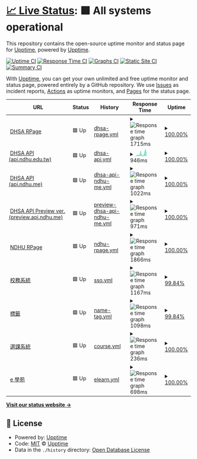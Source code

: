 # [📈 Live Status](https://status.dhsa.dstw.dev): <!--live status--> **🟩 All systems operational**

This repository contains the open-source uptime monitor and status page for [Upptime](https://upptime.js.org), powered by [Upptime](https://github.com/upptime/upptime).

[![Uptime CI](https://github.com/yc97463/ndhu-uptime/workflows/Uptime%20CI/badge.svg)](https://github.com/yc97463/ndhu-uptime/actions?query=workflow%3A%22Uptime+CI%22)
[![Response Time CI](https://github.com/yc97463/ndhu-uptime/workflows/Response%20Time%20CI/badge.svg)](https://github.com/yc97463/ndhu-uptime/actions?query=workflow%3A%22Response+Time+CI%22)
[![Graphs CI](https://github.com/yc97463/ndhu-uptime/workflows/Graphs%20CI/badge.svg)](https://github.com/yc97463/ndhu-uptime/actions?query=workflow%3A%22Graphs+CI%22)
[![Static Site CI](https://github.com/yc97463/ndhu-uptime/workflows/Static%20Site%20CI/badge.svg)](https://github.com/yc97463/ndhu-uptime/actions?query=workflow%3A%22Static+Site+CI%22)
[![Summary CI](https://github.com/yc97463/ndhu-uptime/workflows/Summary%20CI/badge.svg)](https://github.com/yc97463/ndhu-uptime/actions?query=workflow%3A%22Summary+CI%22)

With [Upptime](https://upptime.js.org), you can get your own unlimited and free uptime monitor and status page, powered entirely by a GitHub repository. We use [Issues](https://github.com/upptime/upptime/issues) as incident reports, [Actions](https://github.com/yc97463/ndhu-uptime/actions) as uptime monitors, and [Pages](https://status.dhsa.dstw.dev) for the status page.

<!--start: status pages-->
<!-- This summary is generated by Upptime (https://github.com/upptime/upptime) -->
<!-- Do not edit this manually, your changes will be overwritten -->
<!-- prettier-ignore -->
| URL | Status | History | Response Time | Uptime |
| --- | ------ | ------- | ------------- | ------ |
| <img alt="" src="https://dhsa.ndhu.edu.tw/var/file/110/1110/msys_1110_5263550_18764.png" height="13"> [DHSA RPage](https://dhsa.ndhu.edu.tw) | 🟩 Up | [dhsa-rpage.yml](https://github.com/yc97463/ndhu-uptime/commits/HEAD/history/dhsa-rpage.yml) | <details><summary><img alt="Response time graph" src="./graphs/dhsa-rpage/response-time-week.png" height="20"> 1715ms</summary><br><a href="https://status.ndhu.dstw.dev/history/dhsa-rpage"><img alt="Response time 1609" src="https://img.shields.io/endpoint?url=https%3A%2F%2Fraw.githubusercontent.com%2Fyc97463%2Fndhu-uptime%2FHEAD%2Fapi%2Fdhsa-rpage%2Fresponse-time.json"></a><br><a href="https://status.ndhu.dstw.dev/history/dhsa-rpage"><img alt="24-hour response time 1468" src="https://img.shields.io/endpoint?url=https%3A%2F%2Fraw.githubusercontent.com%2Fyc97463%2Fndhu-uptime%2FHEAD%2Fapi%2Fdhsa-rpage%2Fresponse-time-day.json"></a><br><a href="https://status.ndhu.dstw.dev/history/dhsa-rpage"><img alt="7-day response time 1715" src="https://img.shields.io/endpoint?url=https%3A%2F%2Fraw.githubusercontent.com%2Fyc97463%2Fndhu-uptime%2FHEAD%2Fapi%2Fdhsa-rpage%2Fresponse-time-week.json"></a><br><a href="https://status.ndhu.dstw.dev/history/dhsa-rpage"><img alt="30-day response time 1711" src="https://img.shields.io/endpoint?url=https%3A%2F%2Fraw.githubusercontent.com%2Fyc97463%2Fndhu-uptime%2FHEAD%2Fapi%2Fdhsa-rpage%2Fresponse-time-month.json"></a><br><a href="https://status.ndhu.dstw.dev/history/dhsa-rpage"><img alt="1-year response time 1609" src="https://img.shields.io/endpoint?url=https%3A%2F%2Fraw.githubusercontent.com%2Fyc97463%2Fndhu-uptime%2FHEAD%2Fapi%2Fdhsa-rpage%2Fresponse-time-year.json"></a></details> | <details><summary><a href="https://status.ndhu.dstw.dev/history/dhsa-rpage">100.00%</a></summary><a href="https://status.ndhu.dstw.dev/history/dhsa-rpage"><img alt="All-time uptime 99.41%" src="https://img.shields.io/endpoint?url=https%3A%2F%2Fraw.githubusercontent.com%2Fyc97463%2Fndhu-uptime%2FHEAD%2Fapi%2Fdhsa-rpage%2Fuptime.json"></a><br><a href="https://status.ndhu.dstw.dev/history/dhsa-rpage"><img alt="24-hour uptime 100.00%" src="https://img.shields.io/endpoint?url=https%3A%2F%2Fraw.githubusercontent.com%2Fyc97463%2Fndhu-uptime%2FHEAD%2Fapi%2Fdhsa-rpage%2Fuptime-day.json"></a><br><a href="https://status.ndhu.dstw.dev/history/dhsa-rpage"><img alt="7-day uptime 100.00%" src="https://img.shields.io/endpoint?url=https%3A%2F%2Fraw.githubusercontent.com%2Fyc97463%2Fndhu-uptime%2FHEAD%2Fapi%2Fdhsa-rpage%2Fuptime-week.json"></a><br><a href="https://status.ndhu.dstw.dev/history/dhsa-rpage"><img alt="30-day uptime 99.61%" src="https://img.shields.io/endpoint?url=https%3A%2F%2Fraw.githubusercontent.com%2Fyc97463%2Fndhu-uptime%2FHEAD%2Fapi%2Fdhsa-rpage%2Fuptime-month.json"></a><br><a href="https://status.ndhu.dstw.dev/history/dhsa-rpage"><img alt="1-year uptime 99.41%" src="https://img.shields.io/endpoint?url=https%3A%2F%2Fraw.githubusercontent.com%2Fyc97463%2Fndhu-uptime%2FHEAD%2Fapi%2Fdhsa-rpage%2Fuptime-year.json"></a></details>
| <img alt="" src="https://dhsa.ndhu.edu.tw/var/file/110/1110/msys_1110_5263550_18764.png" height="13"> [DHSA API (api.ndhu.edu.tw)](https://api.dhsa.ndhu.edu.tw) | 🟩 Up | [dhsa-api.yml](https://github.com/yc97463/ndhu-uptime/commits/HEAD/history/dhsa-api.yml) | <details><summary><img alt="Response time graph" src="./graphs/dhsa-api/response-time-week.png" height="20"> 946ms</summary><br><a href="https://status.ndhu.dstw.dev/history/dhsa-api"><img alt="Response time 1069" src="https://img.shields.io/endpoint?url=https%3A%2F%2Fraw.githubusercontent.com%2Fyc97463%2Fndhu-uptime%2FHEAD%2Fapi%2Fdhsa-api%2Fresponse-time.json"></a><br><a href="https://status.ndhu.dstw.dev/history/dhsa-api"><img alt="24-hour response time 847" src="https://img.shields.io/endpoint?url=https%3A%2F%2Fraw.githubusercontent.com%2Fyc97463%2Fndhu-uptime%2FHEAD%2Fapi%2Fdhsa-api%2Fresponse-time-day.json"></a><br><a href="https://status.ndhu.dstw.dev/history/dhsa-api"><img alt="7-day response time 946" src="https://img.shields.io/endpoint?url=https%3A%2F%2Fraw.githubusercontent.com%2Fyc97463%2Fndhu-uptime%2FHEAD%2Fapi%2Fdhsa-api%2Fresponse-time-week.json"></a><br><a href="https://status.ndhu.dstw.dev/history/dhsa-api"><img alt="30-day response time 973" src="https://img.shields.io/endpoint?url=https%3A%2F%2Fraw.githubusercontent.com%2Fyc97463%2Fndhu-uptime%2FHEAD%2Fapi%2Fdhsa-api%2Fresponse-time-month.json"></a><br><a href="https://status.ndhu.dstw.dev/history/dhsa-api"><img alt="1-year response time 1069" src="https://img.shields.io/endpoint?url=https%3A%2F%2Fraw.githubusercontent.com%2Fyc97463%2Fndhu-uptime%2FHEAD%2Fapi%2Fdhsa-api%2Fresponse-time-year.json"></a></details> | <details><summary><a href="https://status.ndhu.dstw.dev/history/dhsa-api">100.00%</a></summary><a href="https://status.ndhu.dstw.dev/history/dhsa-api"><img alt="All-time uptime 97.84%" src="https://img.shields.io/endpoint?url=https%3A%2F%2Fraw.githubusercontent.com%2Fyc97463%2Fndhu-uptime%2FHEAD%2Fapi%2Fdhsa-api%2Fuptime.json"></a><br><a href="https://status.ndhu.dstw.dev/history/dhsa-api"><img alt="24-hour uptime 100.00%" src="https://img.shields.io/endpoint?url=https%3A%2F%2Fraw.githubusercontent.com%2Fyc97463%2Fndhu-uptime%2FHEAD%2Fapi%2Fdhsa-api%2Fuptime-day.json"></a><br><a href="https://status.ndhu.dstw.dev/history/dhsa-api"><img alt="7-day uptime 100.00%" src="https://img.shields.io/endpoint?url=https%3A%2F%2Fraw.githubusercontent.com%2Fyc97463%2Fndhu-uptime%2FHEAD%2Fapi%2Fdhsa-api%2Fuptime-week.json"></a><br><a href="https://status.ndhu.dstw.dev/history/dhsa-api"><img alt="30-day uptime 99.34%" src="https://img.shields.io/endpoint?url=https%3A%2F%2Fraw.githubusercontent.com%2Fyc97463%2Fndhu-uptime%2FHEAD%2Fapi%2Fdhsa-api%2Fuptime-month.json"></a><br><a href="https://status.ndhu.dstw.dev/history/dhsa-api"><img alt="1-year uptime 97.84%" src="https://img.shields.io/endpoint?url=https%3A%2F%2Fraw.githubusercontent.com%2Fyc97463%2Fndhu-uptime%2FHEAD%2Fapi%2Fdhsa-api%2Fuptime-year.json"></a></details>
| <img alt="" src="https://dhsa.ndhu.edu.tw/var/file/110/1110/msys_1110_5263550_18764.png" height="13"> [DHSA API (api.ndhu.me)](https://api.dhsa.ndhu.me) | 🟩 Up | [dhsa-api-ndhu-me.yml](https://github.com/yc97463/ndhu-uptime/commits/HEAD/history/dhsa-api-ndhu-me.yml) | <details><summary><img alt="Response time graph" src="./graphs/dhsa-api-ndhu-me/response-time-week.png" height="20"> 1022ms</summary><br><a href="https://status.ndhu.dstw.dev/history/dhsa-api-ndhu-me"><img alt="Response time 1126" src="https://img.shields.io/endpoint?url=https%3A%2F%2Fraw.githubusercontent.com%2Fyc97463%2Fndhu-uptime%2FHEAD%2Fapi%2Fdhsa-api-ndhu-me%2Fresponse-time.json"></a><br><a href="https://status.ndhu.dstw.dev/history/dhsa-api-ndhu-me"><img alt="24-hour response time 847" src="https://img.shields.io/endpoint?url=https%3A%2F%2Fraw.githubusercontent.com%2Fyc97463%2Fndhu-uptime%2FHEAD%2Fapi%2Fdhsa-api-ndhu-me%2Fresponse-time-day.json"></a><br><a href="https://status.ndhu.dstw.dev/history/dhsa-api-ndhu-me"><img alt="7-day response time 1022" src="https://img.shields.io/endpoint?url=https%3A%2F%2Fraw.githubusercontent.com%2Fyc97463%2Fndhu-uptime%2FHEAD%2Fapi%2Fdhsa-api-ndhu-me%2Fresponse-time-week.json"></a><br><a href="https://status.ndhu.dstw.dev/history/dhsa-api-ndhu-me"><img alt="30-day response time 1126" src="https://img.shields.io/endpoint?url=https%3A%2F%2Fraw.githubusercontent.com%2Fyc97463%2Fndhu-uptime%2FHEAD%2Fapi%2Fdhsa-api-ndhu-me%2Fresponse-time-month.json"></a><br><a href="https://status.ndhu.dstw.dev/history/dhsa-api-ndhu-me"><img alt="1-year response time 1126" src="https://img.shields.io/endpoint?url=https%3A%2F%2Fraw.githubusercontent.com%2Fyc97463%2Fndhu-uptime%2FHEAD%2Fapi%2Fdhsa-api-ndhu-me%2Fresponse-time-year.json"></a></details> | <details><summary><a href="https://status.ndhu.dstw.dev/history/dhsa-api-ndhu-me">100.00%</a></summary><a href="https://status.ndhu.dstw.dev/history/dhsa-api-ndhu-me"><img alt="All-time uptime 99.52%" src="https://img.shields.io/endpoint?url=https%3A%2F%2Fraw.githubusercontent.com%2Fyc97463%2Fndhu-uptime%2FHEAD%2Fapi%2Fdhsa-api-ndhu-me%2Fuptime.json"></a><br><a href="https://status.ndhu.dstw.dev/history/dhsa-api-ndhu-me"><img alt="24-hour uptime 100.00%" src="https://img.shields.io/endpoint?url=https%3A%2F%2Fraw.githubusercontent.com%2Fyc97463%2Fndhu-uptime%2FHEAD%2Fapi%2Fdhsa-api-ndhu-me%2Fuptime-day.json"></a><br><a href="https://status.ndhu.dstw.dev/history/dhsa-api-ndhu-me"><img alt="7-day uptime 100.00%" src="https://img.shields.io/endpoint?url=https%3A%2F%2Fraw.githubusercontent.com%2Fyc97463%2Fndhu-uptime%2FHEAD%2Fapi%2Fdhsa-api-ndhu-me%2Fuptime-week.json"></a><br><a href="https://status.ndhu.dstw.dev/history/dhsa-api-ndhu-me"><img alt="30-day uptime 99.52%" src="https://img.shields.io/endpoint?url=https%3A%2F%2Fraw.githubusercontent.com%2Fyc97463%2Fndhu-uptime%2FHEAD%2Fapi%2Fdhsa-api-ndhu-me%2Fuptime-month.json"></a><br><a href="https://status.ndhu.dstw.dev/history/dhsa-api-ndhu-me"><img alt="1-year uptime 99.52%" src="https://img.shields.io/endpoint?url=https%3A%2F%2Fraw.githubusercontent.com%2Fyc97463%2Fndhu-uptime%2FHEAD%2Fapi%2Fdhsa-api-ndhu-me%2Fuptime-year.json"></a></details>
| <img alt="" src="https://dhsa.ndhu.edu.tw/var/file/110/1110/msys_1110_5263550_18764.png" height="13"> [DHSA API Preview ver. (preview.api.ndhu.me)](https://preview.api.dhsa.ndhu.me) | 🟩 Up | [preview-dhsa-api-ndhu-me.yml](https://github.com/yc97463/ndhu-uptime/commits/HEAD/history/preview-dhsa-api-ndhu-me.yml) | <details><summary><img alt="Response time graph" src="./graphs/preview-dhsa-api-ndhu-me/response-time-week.png" height="20"> 971ms</summary><br><a href="https://status.ndhu.dstw.dev/history/preview-dhsa-api-ndhu-me"><img alt="Response time 937" src="https://img.shields.io/endpoint?url=https%3A%2F%2Fraw.githubusercontent.com%2Fyc97463%2Fndhu-uptime%2FHEAD%2Fapi%2Fpreview-dhsa-api-ndhu-me%2Fresponse-time.json"></a><br><a href="https://status.ndhu.dstw.dev/history/preview-dhsa-api-ndhu-me"><img alt="24-hour response time 685" src="https://img.shields.io/endpoint?url=https%3A%2F%2Fraw.githubusercontent.com%2Fyc97463%2Fndhu-uptime%2FHEAD%2Fapi%2Fpreview-dhsa-api-ndhu-me%2Fresponse-time-day.json"></a><br><a href="https://status.ndhu.dstw.dev/history/preview-dhsa-api-ndhu-me"><img alt="7-day response time 971" src="https://img.shields.io/endpoint?url=https%3A%2F%2Fraw.githubusercontent.com%2Fyc97463%2Fndhu-uptime%2FHEAD%2Fapi%2Fpreview-dhsa-api-ndhu-me%2Fresponse-time-week.json"></a><br><a href="https://status.ndhu.dstw.dev/history/preview-dhsa-api-ndhu-me"><img alt="30-day response time 937" src="https://img.shields.io/endpoint?url=https%3A%2F%2Fraw.githubusercontent.com%2Fyc97463%2Fndhu-uptime%2FHEAD%2Fapi%2Fpreview-dhsa-api-ndhu-me%2Fresponse-time-month.json"></a><br><a href="https://status.ndhu.dstw.dev/history/preview-dhsa-api-ndhu-me"><img alt="1-year response time 937" src="https://img.shields.io/endpoint?url=https%3A%2F%2Fraw.githubusercontent.com%2Fyc97463%2Fndhu-uptime%2FHEAD%2Fapi%2Fpreview-dhsa-api-ndhu-me%2Fresponse-time-year.json"></a></details> | <details><summary><a href="https://status.ndhu.dstw.dev/history/preview-dhsa-api-ndhu-me">100.00%</a></summary><a href="https://status.ndhu.dstw.dev/history/preview-dhsa-api-ndhu-me"><img alt="All-time uptime 99.88%" src="https://img.shields.io/endpoint?url=https%3A%2F%2Fraw.githubusercontent.com%2Fyc97463%2Fndhu-uptime%2FHEAD%2Fapi%2Fpreview-dhsa-api-ndhu-me%2Fuptime.json"></a><br><a href="https://status.ndhu.dstw.dev/history/preview-dhsa-api-ndhu-me"><img alt="24-hour uptime 100.00%" src="https://img.shields.io/endpoint?url=https%3A%2F%2Fraw.githubusercontent.com%2Fyc97463%2Fndhu-uptime%2FHEAD%2Fapi%2Fpreview-dhsa-api-ndhu-me%2Fuptime-day.json"></a><br><a href="https://status.ndhu.dstw.dev/history/preview-dhsa-api-ndhu-me"><img alt="7-day uptime 100.00%" src="https://img.shields.io/endpoint?url=https%3A%2F%2Fraw.githubusercontent.com%2Fyc97463%2Fndhu-uptime%2FHEAD%2Fapi%2Fpreview-dhsa-api-ndhu-me%2Fuptime-week.json"></a><br><a href="https://status.ndhu.dstw.dev/history/preview-dhsa-api-ndhu-me"><img alt="30-day uptime 99.88%" src="https://img.shields.io/endpoint?url=https%3A%2F%2Fraw.githubusercontent.com%2Fyc97463%2Fndhu-uptime%2FHEAD%2Fapi%2Fpreview-dhsa-api-ndhu-me%2Fuptime-month.json"></a><br><a href="https://status.ndhu.dstw.dev/history/preview-dhsa-api-ndhu-me"><img alt="1-year uptime 99.88%" src="https://img.shields.io/endpoint?url=https%3A%2F%2Fraw.githubusercontent.com%2Fyc97463%2Fndhu-uptime%2FHEAD%2Fapi%2Fpreview-dhsa-api-ndhu-me%2Fuptime-year.json"></a></details>
| <img alt="" src="https://icons.duckduckgo.com/ip3/www.ndhu.edu.tw.ico" height="13"> [NDHU RPage](https://www.ndhu.edu.tw) | 🟩 Up | [ndhu-rpage.yml](https://github.com/yc97463/ndhu-uptime/commits/HEAD/history/ndhu-rpage.yml) | <details><summary><img alt="Response time graph" src="./graphs/ndhu-rpage/response-time-week.png" height="20"> 1866ms</summary><br><a href="https://status.ndhu.dstw.dev/history/ndhu-rpage"><img alt="Response time 1774" src="https://img.shields.io/endpoint?url=https%3A%2F%2Fraw.githubusercontent.com%2Fyc97463%2Fndhu-uptime%2FHEAD%2Fapi%2Fndhu-rpage%2Fresponse-time.json"></a><br><a href="https://status.ndhu.dstw.dev/history/ndhu-rpage"><img alt="24-hour response time 1561" src="https://img.shields.io/endpoint?url=https%3A%2F%2Fraw.githubusercontent.com%2Fyc97463%2Fndhu-uptime%2FHEAD%2Fapi%2Fndhu-rpage%2Fresponse-time-day.json"></a><br><a href="https://status.ndhu.dstw.dev/history/ndhu-rpage"><img alt="7-day response time 1866" src="https://img.shields.io/endpoint?url=https%3A%2F%2Fraw.githubusercontent.com%2Fyc97463%2Fndhu-uptime%2FHEAD%2Fapi%2Fndhu-rpage%2Fresponse-time-week.json"></a><br><a href="https://status.ndhu.dstw.dev/history/ndhu-rpage"><img alt="30-day response time 1781" src="https://img.shields.io/endpoint?url=https%3A%2F%2Fraw.githubusercontent.com%2Fyc97463%2Fndhu-uptime%2FHEAD%2Fapi%2Fndhu-rpage%2Fresponse-time-month.json"></a><br><a href="https://status.ndhu.dstw.dev/history/ndhu-rpage"><img alt="1-year response time 1774" src="https://img.shields.io/endpoint?url=https%3A%2F%2Fraw.githubusercontent.com%2Fyc97463%2Fndhu-uptime%2FHEAD%2Fapi%2Fndhu-rpage%2Fresponse-time-year.json"></a></details> | <details><summary><a href="https://status.ndhu.dstw.dev/history/ndhu-rpage">100.00%</a></summary><a href="https://status.ndhu.dstw.dev/history/ndhu-rpage"><img alt="All-time uptime 99.87%" src="https://img.shields.io/endpoint?url=https%3A%2F%2Fraw.githubusercontent.com%2Fyc97463%2Fndhu-uptime%2FHEAD%2Fapi%2Fndhu-rpage%2Fuptime.json"></a><br><a href="https://status.ndhu.dstw.dev/history/ndhu-rpage"><img alt="24-hour uptime 100.00%" src="https://img.shields.io/endpoint?url=https%3A%2F%2Fraw.githubusercontent.com%2Fyc97463%2Fndhu-uptime%2FHEAD%2Fapi%2Fndhu-rpage%2Fuptime-day.json"></a><br><a href="https://status.ndhu.dstw.dev/history/ndhu-rpage"><img alt="7-day uptime 100.00%" src="https://img.shields.io/endpoint?url=https%3A%2F%2Fraw.githubusercontent.com%2Fyc97463%2Fndhu-uptime%2FHEAD%2Fapi%2Fndhu-rpage%2Fuptime-week.json"></a><br><a href="https://status.ndhu.dstw.dev/history/ndhu-rpage"><img alt="30-day uptime 99.77%" src="https://img.shields.io/endpoint?url=https%3A%2F%2Fraw.githubusercontent.com%2Fyc97463%2Fndhu-uptime%2FHEAD%2Fapi%2Fndhu-rpage%2Fuptime-month.json"></a><br><a href="https://status.ndhu.dstw.dev/history/ndhu-rpage"><img alt="1-year uptime 99.87%" src="https://img.shields.io/endpoint?url=https%3A%2F%2Fraw.githubusercontent.com%2Fyc97463%2Fndhu-uptime%2FHEAD%2Fapi%2Fndhu-rpage%2Fuptime-year.json"></a></details>
| <img alt="" src="https://icons.duckduckgo.com/ip3/sys.ndhu.edu.tw.ico" height="13"> [校務系統](https://sys.ndhu.edu.tw/INC/SSO_RWD/Login.aspx) | 🟩 Up | [sso.yml](https://github.com/yc97463/ndhu-uptime/commits/HEAD/history/sso.yml) | <details><summary><img alt="Response time graph" src="./graphs/sso/response-time-week.png" height="20"> 1167ms</summary><br><a href="https://status.ndhu.dstw.dev/history/sso"><img alt="Response time 1403" src="https://img.shields.io/endpoint?url=https%3A%2F%2Fraw.githubusercontent.com%2Fyc97463%2Fndhu-uptime%2FHEAD%2Fapi%2Fsso%2Fresponse-time.json"></a><br><a href="https://status.ndhu.dstw.dev/history/sso"><img alt="24-hour response time 739" src="https://img.shields.io/endpoint?url=https%3A%2F%2Fraw.githubusercontent.com%2Fyc97463%2Fndhu-uptime%2FHEAD%2Fapi%2Fsso%2Fresponse-time-day.json"></a><br><a href="https://status.ndhu.dstw.dev/history/sso"><img alt="7-day response time 1167" src="https://img.shields.io/endpoint?url=https%3A%2F%2Fraw.githubusercontent.com%2Fyc97463%2Fndhu-uptime%2FHEAD%2Fapi%2Fsso%2Fresponse-time-week.json"></a><br><a href="https://status.ndhu.dstw.dev/history/sso"><img alt="30-day response time 1285" src="https://img.shields.io/endpoint?url=https%3A%2F%2Fraw.githubusercontent.com%2Fyc97463%2Fndhu-uptime%2FHEAD%2Fapi%2Fsso%2Fresponse-time-month.json"></a><br><a href="https://status.ndhu.dstw.dev/history/sso"><img alt="1-year response time 1403" src="https://img.shields.io/endpoint?url=https%3A%2F%2Fraw.githubusercontent.com%2Fyc97463%2Fndhu-uptime%2FHEAD%2Fapi%2Fsso%2Fresponse-time-year.json"></a></details> | <details><summary><a href="https://status.ndhu.dstw.dev/history/sso">99.84%</a></summary><a href="https://status.ndhu.dstw.dev/history/sso"><img alt="All-time uptime 99.91%" src="https://img.shields.io/endpoint?url=https%3A%2F%2Fraw.githubusercontent.com%2Fyc97463%2Fndhu-uptime%2FHEAD%2Fapi%2Fsso%2Fuptime.json"></a><br><a href="https://status.ndhu.dstw.dev/history/sso"><img alt="24-hour uptime 100.00%" src="https://img.shields.io/endpoint?url=https%3A%2F%2Fraw.githubusercontent.com%2Fyc97463%2Fndhu-uptime%2FHEAD%2Fapi%2Fsso%2Fuptime-day.json"></a><br><a href="https://status.ndhu.dstw.dev/history/sso"><img alt="7-day uptime 99.84%" src="https://img.shields.io/endpoint?url=https%3A%2F%2Fraw.githubusercontent.com%2Fyc97463%2Fndhu-uptime%2FHEAD%2Fapi%2Fsso%2Fuptime-week.json"></a><br><a href="https://status.ndhu.dstw.dev/history/sso"><img alt="30-day uptime 99.83%" src="https://img.shields.io/endpoint?url=https%3A%2F%2Fraw.githubusercontent.com%2Fyc97463%2Fndhu-uptime%2FHEAD%2Fapi%2Fsso%2Fuptime-month.json"></a><br><a href="https://status.ndhu.dstw.dev/history/sso"><img alt="1-year uptime 99.91%" src="https://img.shields.io/endpoint?url=https%3A%2F%2Fraw.githubusercontent.com%2Fyc97463%2Fndhu-uptime%2FHEAD%2Fapi%2Fsso%2Fuptime-year.json"></a></details>
| <img alt="" src="https://icons.duckduckgo.com/ip3/web.ndhu.edu.tw.ico" height="13"> [標籤](https://web.ndhu.edu.tw/academic/syslib/showname.aspx) | 🟩 Up | [name-tag.yml](https://github.com/yc97463/ndhu-uptime/commits/HEAD/history/name-tag.yml) | <details><summary><img alt="Response time graph" src="./graphs/name-tag/response-time-week.png" height="20"> 1098ms</summary><br><a href="https://status.ndhu.dstw.dev/history/name-tag"><img alt="Response time 1170" src="https://img.shields.io/endpoint?url=https%3A%2F%2Fraw.githubusercontent.com%2Fyc97463%2Fndhu-uptime%2FHEAD%2Fapi%2Fname-tag%2Fresponse-time.json"></a><br><a href="https://status.ndhu.dstw.dev/history/name-tag"><img alt="24-hour response time 1356" src="https://img.shields.io/endpoint?url=https%3A%2F%2Fraw.githubusercontent.com%2Fyc97463%2Fndhu-uptime%2FHEAD%2Fapi%2Fname-tag%2Fresponse-time-day.json"></a><br><a href="https://status.ndhu.dstw.dev/history/name-tag"><img alt="7-day response time 1098" src="https://img.shields.io/endpoint?url=https%3A%2F%2Fraw.githubusercontent.com%2Fyc97463%2Fndhu-uptime%2FHEAD%2Fapi%2Fname-tag%2Fresponse-time-week.json"></a><br><a href="https://status.ndhu.dstw.dev/history/name-tag"><img alt="30-day response time 1096" src="https://img.shields.io/endpoint?url=https%3A%2F%2Fraw.githubusercontent.com%2Fyc97463%2Fndhu-uptime%2FHEAD%2Fapi%2Fname-tag%2Fresponse-time-month.json"></a><br><a href="https://status.ndhu.dstw.dev/history/name-tag"><img alt="1-year response time 1170" src="https://img.shields.io/endpoint?url=https%3A%2F%2Fraw.githubusercontent.com%2Fyc97463%2Fndhu-uptime%2FHEAD%2Fapi%2Fname-tag%2Fresponse-time-year.json"></a></details> | <details><summary><a href="https://status.ndhu.dstw.dev/history/name-tag">99.84%</a></summary><a href="https://status.ndhu.dstw.dev/history/name-tag"><img alt="All-time uptime 99.90%" src="https://img.shields.io/endpoint?url=https%3A%2F%2Fraw.githubusercontent.com%2Fyc97463%2Fndhu-uptime%2FHEAD%2Fapi%2Fname-tag%2Fuptime.json"></a><br><a href="https://status.ndhu.dstw.dev/history/name-tag"><img alt="24-hour uptime 100.00%" src="https://img.shields.io/endpoint?url=https%3A%2F%2Fraw.githubusercontent.com%2Fyc97463%2Fndhu-uptime%2FHEAD%2Fapi%2Fname-tag%2Fuptime-day.json"></a><br><a href="https://status.ndhu.dstw.dev/history/name-tag"><img alt="7-day uptime 99.84%" src="https://img.shields.io/endpoint?url=https%3A%2F%2Fraw.githubusercontent.com%2Fyc97463%2Fndhu-uptime%2FHEAD%2Fapi%2Fname-tag%2Fuptime-week.json"></a><br><a href="https://status.ndhu.dstw.dev/history/name-tag"><img alt="30-day uptime 99.63%" src="https://img.shields.io/endpoint?url=https%3A%2F%2Fraw.githubusercontent.com%2Fyc97463%2Fndhu-uptime%2FHEAD%2Fapi%2Fname-tag%2Fuptime-month.json"></a><br><a href="https://status.ndhu.dstw.dev/history/name-tag"><img alt="1-year uptime 99.90%" src="https://img.shields.io/endpoint?url=https%3A%2F%2Fraw.githubusercontent.com%2Fyc97463%2Fndhu-uptime%2FHEAD%2Fapi%2Fname-tag%2Fuptime-year.json"></a></details>
| <img alt="" src="https://icons.duckduckgo.com/ip3/sys.ndhu.edu.tw.ico" height="13"> [選課系統](https://sys.ndhu.edu.tw/aa/class/subjselect/) | 🟩 Up | [course.yml](https://github.com/yc97463/ndhu-uptime/commits/HEAD/history/course.yml) | <details><summary><img alt="Response time graph" src="./graphs/course/response-time-week.png" height="20"> 236ms</summary><br><a href="https://status.ndhu.dstw.dev/history/course"><img alt="Response time 281" src="https://img.shields.io/endpoint?url=https%3A%2F%2Fraw.githubusercontent.com%2Fyc97463%2Fndhu-uptime%2FHEAD%2Fapi%2Fcourse%2Fresponse-time.json"></a><br><a href="https://status.ndhu.dstw.dev/history/course"><img alt="24-hour response time 193" src="https://img.shields.io/endpoint?url=https%3A%2F%2Fraw.githubusercontent.com%2Fyc97463%2Fndhu-uptime%2FHEAD%2Fapi%2Fcourse%2Fresponse-time-day.json"></a><br><a href="https://status.ndhu.dstw.dev/history/course"><img alt="7-day response time 236" src="https://img.shields.io/endpoint?url=https%3A%2F%2Fraw.githubusercontent.com%2Fyc97463%2Fndhu-uptime%2FHEAD%2Fapi%2Fcourse%2Fresponse-time-week.json"></a><br><a href="https://status.ndhu.dstw.dev/history/course"><img alt="30-day response time 449" src="https://img.shields.io/endpoint?url=https%3A%2F%2Fraw.githubusercontent.com%2Fyc97463%2Fndhu-uptime%2FHEAD%2Fapi%2Fcourse%2Fresponse-time-month.json"></a><br><a href="https://status.ndhu.dstw.dev/history/course"><img alt="1-year response time 281" src="https://img.shields.io/endpoint?url=https%3A%2F%2Fraw.githubusercontent.com%2Fyc97463%2Fndhu-uptime%2FHEAD%2Fapi%2Fcourse%2Fresponse-time-year.json"></a></details> | <details><summary><a href="https://status.ndhu.dstw.dev/history/course">100.00%</a></summary><a href="https://status.ndhu.dstw.dev/history/course"><img alt="All-time uptime 99.93%" src="https://img.shields.io/endpoint?url=https%3A%2F%2Fraw.githubusercontent.com%2Fyc97463%2Fndhu-uptime%2FHEAD%2Fapi%2Fcourse%2Fuptime.json"></a><br><a href="https://status.ndhu.dstw.dev/history/course"><img alt="24-hour uptime 100.00%" src="https://img.shields.io/endpoint?url=https%3A%2F%2Fraw.githubusercontent.com%2Fyc97463%2Fndhu-uptime%2FHEAD%2Fapi%2Fcourse%2Fuptime-day.json"></a><br><a href="https://status.ndhu.dstw.dev/history/course"><img alt="7-day uptime 100.00%" src="https://img.shields.io/endpoint?url=https%3A%2F%2Fraw.githubusercontent.com%2Fyc97463%2Fndhu-uptime%2FHEAD%2Fapi%2Fcourse%2Fuptime-week.json"></a><br><a href="https://status.ndhu.dstw.dev/history/course"><img alt="30-day uptime 99.94%" src="https://img.shields.io/endpoint?url=https%3A%2F%2Fraw.githubusercontent.com%2Fyc97463%2Fndhu-uptime%2FHEAD%2Fapi%2Fcourse%2Fuptime-month.json"></a><br><a href="https://status.ndhu.dstw.dev/history/course"><img alt="1-year uptime 99.93%" src="https://img.shields.io/endpoint?url=https%3A%2F%2Fraw.githubusercontent.com%2Fyc97463%2Fndhu-uptime%2FHEAD%2Fapi%2Fcourse%2Fuptime-year.json"></a></details>
| <img alt="" src="https://icons.duckduckgo.com/ip3/www.elearn.ndhu.edu.tw.ico" height="13"> [e 學苑](http://www.elearn.ndhu.edu.tw) | 🟩 Up | [elearn.yml](https://github.com/yc97463/ndhu-uptime/commits/HEAD/history/elearn.yml) | <details><summary><img alt="Response time graph" src="./graphs/elearn/response-time-week.png" height="20"> 698ms</summary><br><a href="https://status.ndhu.dstw.dev/history/elearn"><img alt="Response time 708" src="https://img.shields.io/endpoint?url=https%3A%2F%2Fraw.githubusercontent.com%2Fyc97463%2Fndhu-uptime%2FHEAD%2Fapi%2Felearn%2Fresponse-time.json"></a><br><a href="https://status.ndhu.dstw.dev/history/elearn"><img alt="24-hour response time 671" src="https://img.shields.io/endpoint?url=https%3A%2F%2Fraw.githubusercontent.com%2Fyc97463%2Fndhu-uptime%2FHEAD%2Fapi%2Felearn%2Fresponse-time-day.json"></a><br><a href="https://status.ndhu.dstw.dev/history/elearn"><img alt="7-day response time 698" src="https://img.shields.io/endpoint?url=https%3A%2F%2Fraw.githubusercontent.com%2Fyc97463%2Fndhu-uptime%2FHEAD%2Fapi%2Felearn%2Fresponse-time-week.json"></a><br><a href="https://status.ndhu.dstw.dev/history/elearn"><img alt="30-day response time 697" src="https://img.shields.io/endpoint?url=https%3A%2F%2Fraw.githubusercontent.com%2Fyc97463%2Fndhu-uptime%2FHEAD%2Fapi%2Felearn%2Fresponse-time-month.json"></a><br><a href="https://status.ndhu.dstw.dev/history/elearn"><img alt="1-year response time 708" src="https://img.shields.io/endpoint?url=https%3A%2F%2Fraw.githubusercontent.com%2Fyc97463%2Fndhu-uptime%2FHEAD%2Fapi%2Felearn%2Fresponse-time-year.json"></a></details> | <details><summary><a href="https://status.ndhu.dstw.dev/history/elearn">100.00%</a></summary><a href="https://status.ndhu.dstw.dev/history/elearn"><img alt="All-time uptime 99.96%" src="https://img.shields.io/endpoint?url=https%3A%2F%2Fraw.githubusercontent.com%2Fyc97463%2Fndhu-uptime%2FHEAD%2Fapi%2Felearn%2Fuptime.json"></a><br><a href="https://status.ndhu.dstw.dev/history/elearn"><img alt="24-hour uptime 100.00%" src="https://img.shields.io/endpoint?url=https%3A%2F%2Fraw.githubusercontent.com%2Fyc97463%2Fndhu-uptime%2FHEAD%2Fapi%2Felearn%2Fuptime-day.json"></a><br><a href="https://status.ndhu.dstw.dev/history/elearn"><img alt="7-day uptime 100.00%" src="https://img.shields.io/endpoint?url=https%3A%2F%2Fraw.githubusercontent.com%2Fyc97463%2Fndhu-uptime%2FHEAD%2Fapi%2Felearn%2Fuptime-week.json"></a><br><a href="https://status.ndhu.dstw.dev/history/elearn"><img alt="30-day uptime 99.90%" src="https://img.shields.io/endpoint?url=https%3A%2F%2Fraw.githubusercontent.com%2Fyc97463%2Fndhu-uptime%2FHEAD%2Fapi%2Felearn%2Fuptime-month.json"></a><br><a href="https://status.ndhu.dstw.dev/history/elearn"><img alt="1-year uptime 99.96%" src="https://img.shields.io/endpoint?url=https%3A%2F%2Fraw.githubusercontent.com%2Fyc97463%2Fndhu-uptime%2FHEAD%2Fapi%2Felearn%2Fuptime-year.json"></a></details>

<!--end: status pages-->

[**Visit our status website →**](https://status.dhsa.dstw.dev)

## 📄 License

- Powered by: [Upptime](https://github.com/upptime/upptime)
- Code: [MIT](./LICENSE) © [Upptime](https://upptime.js.org)
- Data in the `./history` directory: [Open Database License](https://opendatacommons.org/licenses/odbl/1-0/)

